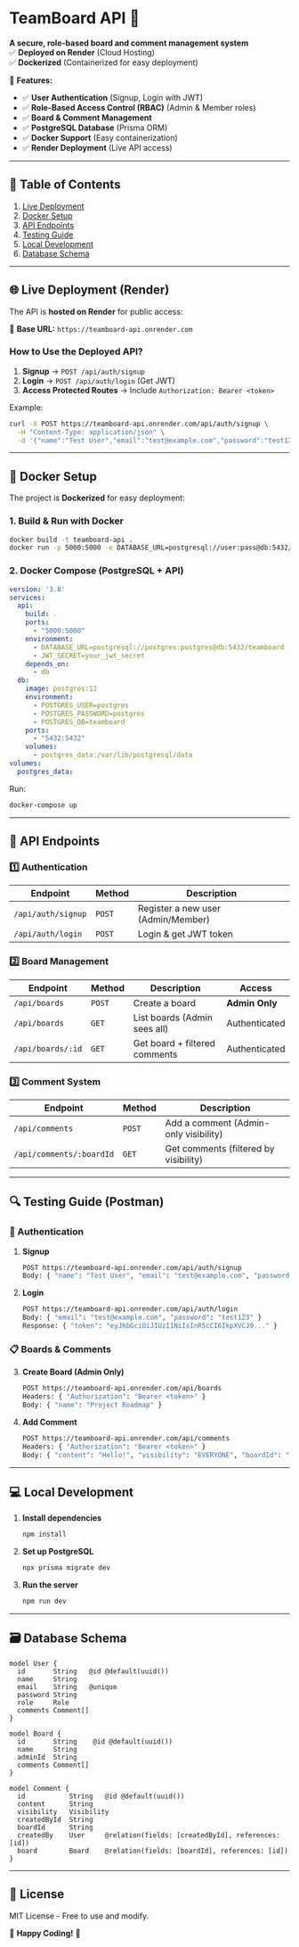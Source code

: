 # **TeamBoard API** 🚀  

**A secure, role-based board and comment management system**  
✅ **Deployed on Render** (Cloud Hosting)  
✅ **Dockerized** (Containerized for easy deployment)  

🔹 **Features:**  
- ✅ **User Authentication** (Signup, Login with JWT)  
- ✅ **Role-Based Access Control (RBAC)** (Admin & Member roles)  
- ✅ **Board & Comment Management**  
- ✅ **PostgreSQL Database** (Prisma ORM)  
- ✅ **Docker Support** (Easy containerization)  
- ✅ **Render Deployment** (Live API access)  

---

## **📌 Table of Contents**  
1. [Live Deployment](#-live-deployment)  
2. [Docker Setup](#-docker-setup)  
3. [API Endpoints](#-api-endpoints)  
4. [Testing Guide](#-testing-guide-postman)  
5. [Local Development](#-local-development)  
6. [Database Schema](#-database-schema)  

---

## **🌐 Live Deployment (Render)**  
The API is **hosted on Render** for public access:  

🔗 **Base URL:** `https://teamboard-api.onrender.com`  

### **How to Use the Deployed API?**  
1. **Signup** → `POST /api/auth/signup`  
2. **Login** → `POST /api/auth/login` (Get JWT)  
3. **Access Protected Routes** → Include `Authorization: Bearer <token>`  

Example:  
```bash
curl -X POST https://teamboard-api.onrender.com/api/auth/signup \
  -H "Content-Type: application/json" \
  -d '{"name":"Test User","email":"test@example.com","password":"test123","role":"MEMBER"}'
```

---

## **🐳 Docker Setup**  
The project is **Dockerized** for easy deployment:  

### **1. Build & Run with Docker**  
```bash
docker build -t teamboard-api .
docker run -p 5000:5000 -e DATABASE_URL=postgresql://user:pass@db:5432/teamboard -e JWT_SECRET=your_jwt_secret teamboard-api
```

### **2. Docker Compose (PostgreSQL + API)**  
```yaml
version: '3.8'
services:
  api:
    build: .
    ports:
      - "5000:5000"
    environment:
      - DATABASE_URL=postgresql://postgres:postgres@db:5432/teamboard
      - JWT_SECRET=your_jwt_secret
    depends_on:
      - db
  db:
    image: postgres:13
    environment:
      - POSTGRES_USER=postgres
      - POSTGRES_PASSWORD=postgres
      - POSTGRES_DB=teamboard
    ports:
      - "5432:5432"
    volumes:
      - postgres_data:/var/lib/postgresql/data
volumes:
  postgres_data:
```
Run:  
```bash
docker-compose up
```

---

## **🔗 API Endpoints**  

### **1️⃣ Authentication**  
| **Endpoint**       | **Method** | **Description**                     |
|--------------------|-----------|------------------------------------|
| `/api/auth/signup` | `POST`    | Register a new user (Admin/Member) |
| `/api/auth/login`  | `POST`    | Login & get JWT token              |

### **2️⃣ Board Management**  
| **Endpoint**      | **Method** | **Description**                          | **Access**        |
|-------------------|-----------|-----------------------------------------|-------------------|
| `/api/boards`     | `POST`    | Create a board                          | **Admin Only**    |
| `/api/boards`     | `GET`     | List boards (Admin sees all)            | Authenticated     |
| `/api/boards/:id` | `GET`     | Get board + filtered comments           | Authenticated     |

### **3️⃣ Comment System**  
| **Endpoint**             | **Method** | **Description**                          |
|--------------------------|-----------|-----------------------------------------|
| `/api/comments`          | `POST`    | Add a comment (Admin-only visibility)   |
| `/api/comments/:boardId` | `GET`     | Get comments (filtered by visibility)   |

---

## **🔍 Testing Guide (Postman)**  

### **🔐 Authentication**  
1. **Signup**  
   ```bash
   POST https://teamboard-api.onrender.com/api/auth/signup
   Body: { "name": "Test User", "email": "test@example.com", "password": "test123", "role": "MEMBER" }
   ```
2. **Login**  
   ```bash
   POST https://teamboard-api.onrender.com/api/auth/login
   Body: { "email": "test@example.com", "password": "test123" }
   Response: { "token": "eyJhbGciOiJIUzI1NiIsInR5cCI6IkpXVCJ9..." }
   ```

### **📋 Boards & Comments**  
3. **Create Board (Admin Only)**  
   ```bash
   POST https://teamboard-api.onrender.com/api/boards
   Headers: { "Authorization": "Bearer <token>" }
   Body: { "name": "Project Roadmap" }
   ```
4. **Add Comment**  
   ```bash
   POST https://teamboard-api.onrender.com/api/comments
   Headers: { "Authorization": "Bearer <token>" }
   Body: { "content": "Hello!", "visibility": "EVERYONE", "boardId": "board-uuid" }
   ```

---

## **💻 Local Development**  
1. **Install dependencies**  
   ```bash
   npm install
   ```
2. **Set up PostgreSQL**  
   ```bash
   npx prisma migrate dev
   ```
3. **Run the server**  
   ```bash
   npm run dev
   ```

---

## **🗃 Database Schema**  
```prisma
model User {
  id       String   @id @default(uuid())
  name     String
  email    String   @unique
  password String
  role     Role
  comments Comment[]
}

model Board {
  id       String    @id @default(uuid())
  name     String
  adminId  String
  comments Comment[]
}

model Comment {
  id           String   @id @default(uuid())
  content      String
  visibility   Visibility
  createdById  String
  boardId      String
  createdBy    User     @relation(fields: [createdById], references: [id])
  board        Board    @relation(fields: [boardId], references: [id])
}
```

---

## **📜 License**  
MIT License - Free to use and modify.  

🚀 **Happy Coding!** 🚀